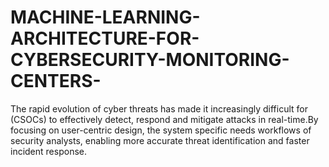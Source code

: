 # MACHINE-LEARNING-ARCHITECTURE-FOR-CYBERSECURITY-MONITORING-CENTERS-
The rapid evolution of cyber threats has made it increasingly difficult for (CSOCs) to effectively detect, respond  and mitigate attacks in real-time.By focusing on user-centric design, the system  specific needs  workflows of security analysts, enabling more accurate threat  identification and faster incident response. 
